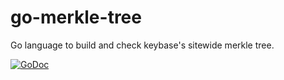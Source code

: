 go-merkle-tree
==============

Go language to build and check keybase's sitewide merkle tree.

[![GoDoc](https://godoc.org/github.com/keybase/go-merkle-tree?status.svg)](https://godoc.org/github.com/keybase/go-merkle-tree)
